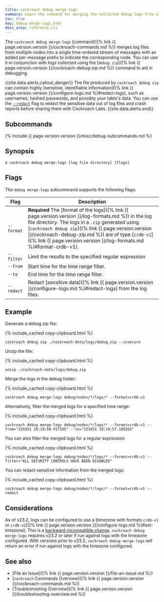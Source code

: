 ```yaml
---
title: cockroach debug merge-logs
summary: Learn the command for merging the collected debug logs from all nodes in your cluster.
toc: true
key: debug-merge-logs.html
docs_area: reference.cli
---
```


The `cockroach debug merge-logs` [command]({% link {{ page.version.version }}/cockroach-commands.md %}) merges log files from multiple nodes into a single time-ordered stream of messages with an added per-message prefix to indicate the corresponding node. You can use it in conjunction with logs collected using the [`debug zip`]({% link {{ page.version.version }}/cockroach-debug-zip.md %}) command to aid in debugging.

{{site.data.alerts.callout_danger}}
The file produced by `cockroach debug zip` can contain highly [sensitive, identifiable information]({% link {{ page.version.version }}/configure-logs.md %}#redact-logs), such as usernames, hashed passwords, and possibly your table's data. You can use the [`--redact`](#example) flag to redact the sensitive data out of log files and crash reports before sharing them with Cockroach Labs.
{{site.data.alerts.end}}

## Subcommands

{% include {{ page.version.version }}/misc/debug-subcommands.md %}

## Synopsis

~~~ shell
$ cockroach debug merge-logs [log file directory] [flags]
~~~

## Flags

The `debug merge-logs` subcommand supports the following flags:

Flag | Description
-----|-----------
`--format` | **Required** The [format of the logs]({% link {{ page.version.version }}/log-formats.md %}) in the log file directory. The logs in a `.zip` generated using [`cockroach debug zip`]({% link {{ page.version.version }}/cockroach-debug-zip.md %}) are of type [`crdb-v1`]({% link {{ page.version.version }}/log-formats.md %}#format-crdb-v1).
`--filter` | Limit the results to the specified regular expression
`--from` | Start time for the time range filter.
`--to` | End time for the time range filter.
`--redact` | Redact [sensitive data]({% link {{ page.version.version }}/configure-logs.md %}#redact-logs) from the log files.

## Example

Generate a debug zip file:

{% include_cached copy-clipboard.html %}
~~~ shell
cockroach debug zip ./cockroach-data/logs/debug.zip --insecure
~~~

Unzip the file:

{% include_cached copy-clipboard.html %}
~~~ shell
unzip ./cockroach-data/logs/debug.zip
~~~

Merge the logs in the debug folder:

{% include_cached copy-clipboard.html %}
~~~ shell
cockroach debug merge-logs debug/nodes/*/logs/* --format=crdb-v1
~~~

Alternatively, filter the merged logs for a specified time range:

{% include_cached copy-clipboard.html %}
~~~ shell
cockroach debug merge-logs debug/nodes/*/logs/* --format=crdb-v1 --from="231031 19:19:50.917185" --to="231031 19:19:57.189263"
~~~

You can also filter the merged logs for a regular expression:

{% include_cached copy-clipboard.html %}
~~~ shell
cockroach debug merge-logs debug/nodes/*/logs/* --format=crdb-v1 --filter="ALL SECURITY CONTROLS HAVE BEEN DISABLED"
~~~

You can redact sensitive information from the merged logs:

{% include_cached copy-clipboard.html %}
~~~ shell
cockroach debug merge-logs debug/nodes/*/logs/* --format=crdb-v1 --redact
~~~

## Considerations

As of v23.2, logs can be configured to use a [timezone with formats `crdb-v1` or `crdb-v2`]({% link {{ page.version.version }}/configure-logs.md %}#set-timezone). This is a [backward-incompatible change](https://www.cockroachlabs.com/docs/releases/v23.2#v23-2-0-alpha-1-backward-incompatible-changes). `cockroach debug merge-logs` requires v23.2 or later if run against logs with the timezone configured. With versions prior to v23.2, `cockroach debug merge-logs` will return an error if run against logs with the timezone configured.

## See also

- [File an Issue]({% link {{ page.version.version }}/file-an-issue.md %})
- [`cockroach` Commands Overview]({% link {{ page.version.version }}/cockroach-commands.md %})
- [Troubleshooting Overview]({% link {{ page.version.version }}/troubleshooting-overview.md %})
